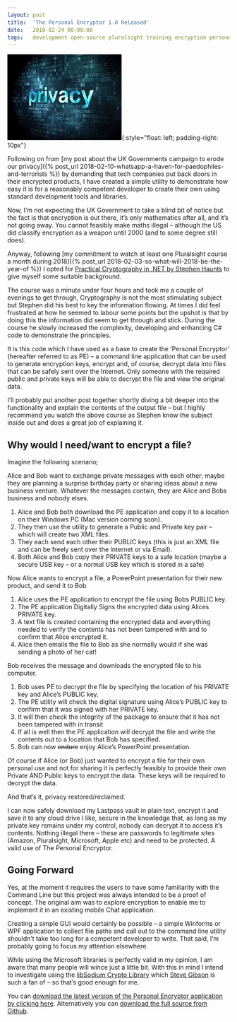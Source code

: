 ```yaml
---
layout: post
title:  'The Personal Encryptor 1.0 Released'
date:   2018-02-24 00:00:00
tags:   development open-source pluralsight training encryption personal-encryptor-cli privacy
---
```

![privacy image](/assets/images/privacy.png){:style="float: left; padding-right: 10px"}

Following on from [my post about the UK Governments campaign to erode our privacy]({% post_url 2018-02-10-whatsapp-a-haven-for-paedophiles-and-terrorists %}) by demanding that tech companies put back doors in their encrypted products, I have created a simple utility to demonstrate how easy it is for a reasonably competent developer to create their own using standard development tools and libraries.

Now, I’m not expecting the UK Government to take a blind bit of notice but the fact is that encryption is out there, it’s only mathematics after all, and it’s not going away. You cannot feasibly make maths illegal – although the US did classify encryption as a weapon until 2000 (and to some degree still does).

Anyway, following [my commitment to watch at least one Pluralsight course a month during 2018]({% post_url 2018-02-03-so-what-will-2018-be-the-year-of %}) I opted for <a href='https://app.pluralsight.com/library/courses/practical-cryptography-dotnet/table-of-contents' target='_blank'>Practical Cryptography in .NET by Stephen Haunts</a> to give myself some suitable background.
<!--more-->
The course was a minute under four hours and took me a couple of evenings to get through, Cryptography is not the most stimulating subject but Stephen did his best to key the information flowing. At times I did feel frustrated at how he seemed to labour some points but the upshot is that by doing this the information did seem to get through and stick. During the course he slowly increased the complexity, developing and enhancing C# code to demonstrate the principles.

It is this code which I have used as a base to create the ‘Personal Encryptor’ (hereafter referred to as PE) – a command line application that can be used to generate encryption keys, encrypt and, of course, decrypt data into files that can be safely sent over the Internet. Only someone with the required public and private keys will be able to decrypt the file and view the original data.

I’ll probably put another post together shortly diving a bit deeper into the functionality and explain the contents of the output file – but I highly recommend you watch the above course as Stephen know the subject inside out and does a great job of explaining it.

## Why would I need/want to encrypt a file?

Imagine the following scenario;

Alice and Bob want to exchange private messages with each other; maybe they are planning  a surprise birthday party or sharing ideas about a new business venture. Whatever the messages contain, they are Alice and Bobs business and nobody elses.

1. Alice and Bob both download the PE application and copy it to a location on their Windows PC (Mac version coming soon).
2. They then use the utility to generate a Public and Private key pair – which will create two XML files.
3. They each send each other their PUBLIC keys (this is just an XML file and can be freely sent over the Internet or via Email).
4. Both Alice and Bob copy their PRIVATE keys to a safe location (maybe a secure USB key – or a normal USB key which is stored in a safe)

Now Alice wants to encrypt a file, a PowerPoint presentation for their new product, and send it to Bob

1. Alice uses the PE application to encrypt the file using Bobs PUBLIC key.
2. The PE application Digitally Signs the encrypted data using Alices PRIVATE key.
3. A text file is created containing the encrypted data and everything needed to verify the contents has not been tampered with and to confirm that Alice encrypted it.
4. Alice then emails the file to Bob as she normally would if she was sending a photo of her cat!

Bob receives the message and downloads the encrypted file to his computer.

1. Bob uses PE to decrypt the file by specifying the location of his PRIVATE key and Alice’s PUBLIC key.
2. The PE utility will check the digital signature using Alice’s PUBLIC key to confirm that it was signed with her PRIVATE key.
3. It will then check the integrity of the package to ensure that it has not been tampered with in transit
4. If all is well then the PE application will decrypt the file and write the contents out to a location that Bob has specified.
5. Bob can now ~~endure~~ enjoy Alice’s PowerPoint presentation.

Of course if Alice (or Bob) just wanted to encrypt a file for their own personal use and not for sharing it is perfectly feasibly to provide their own Private AND Public keys to encrypt the data. These keys will be required to decrypt the data.

And that’s it, privacy restored/reclaimed.

I can now safely download my Lastpass vault in plain text, encrypt it and save it to any cloud drive I like, secure in the knowledge that, as long as my private key remains under my control, nobody can decrypt it to access it’s contents. Nothing illegal there – these are passwords to legitimate sites (Amazon, Pluralsight, Microsoft, Apple etc) and need to be protected. A valid use of The Personal Encryptor.

## Going Forward

Yes, at the moment it requires the users to have some familiarity with the Command Line but this project was always intended to be a proof of concept. The original aim was to explore encryption to enable me to implement it in an existing mobile Chat application.

Creating a simple GUI would certainly be possible – a simple Winforms or WPF application to collect file paths and call out to the command line utility shouldn’t take too long for a competent developer to write. That said, I’m probably going to focus my attention elsewhere.

While using the Microsoft libraries is perfectly valid in my opinion, I am aware that many people will wince just a little bit. With this in mind I intend to investigate using the <a href='https://download.libsodium.org/doc/' target='_blank'>libSodium Crypto Library</a> which <a href='https://en.wikipedia.org/wiki/Steve_Gibson_(computer_programmer)' target='_blank'>Steve Gibson</a> is such a fan of – so that’s good enough for me.

You can <a href='https://github.com/OnTheFenceDevelopment/PersonalEncryptorCLI/releases' target='_blank'>download the latest version of the Personal Encryptor application by clicking here</a>. Alternatively you can <a href='https://github.com/OnTheFenceDevelopment/PersonalEncryptorCLI' target='_blank'>download the full source from Github</a>.